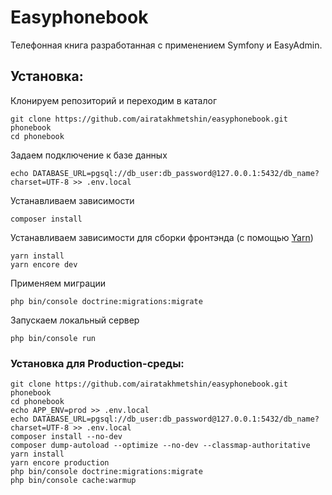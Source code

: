 # Easyphonebook

Телефонная книга разработанная с применением Symfony и EasyAdmin.

## Установка:

Клонируем репозиторий и переходим в каталог
```
git clone https://github.com/airatakhmetshin/easyphonebook.git phonebook
cd phonebook
```

Задаем подключение к базе данных
```
echo DATABASE_URL=pgsql://db_user:db_password@127.0.0.1:5432/db_name?charset=UTF-8 >> .env.local
```

Устанавливаем зависимости
```
composer install
```

Устанавливаем зависимости для сборки фронтэнда (с помощью [Yarn](https://yarnpkg.com/en/docs/install))
```
yarn install
yarn encore dev
```

Применяем миграции
```
php bin/console doctrine:migrations:migrate
```

Запускаем локальный сервер
```
php bin/console run
```

### Установка для Production-среды:

```
git clone https://github.com/airatakhmetshin/easyphonebook.git phonebook
cd phonebook
echo APP_ENV=prod >> .env.local
echo DATABASE_URL=pgsql://db_user:db_password@127.0.0.1:5432/db_name?charset=UTF-8 >> .env.local
composer install --no-dev
composer dump-autoload --optimize --no-dev --classmap-authoritative
yarn install
yarn encore production
php bin/console doctrine:migrations:migrate
php bin/console cache:warmup
```